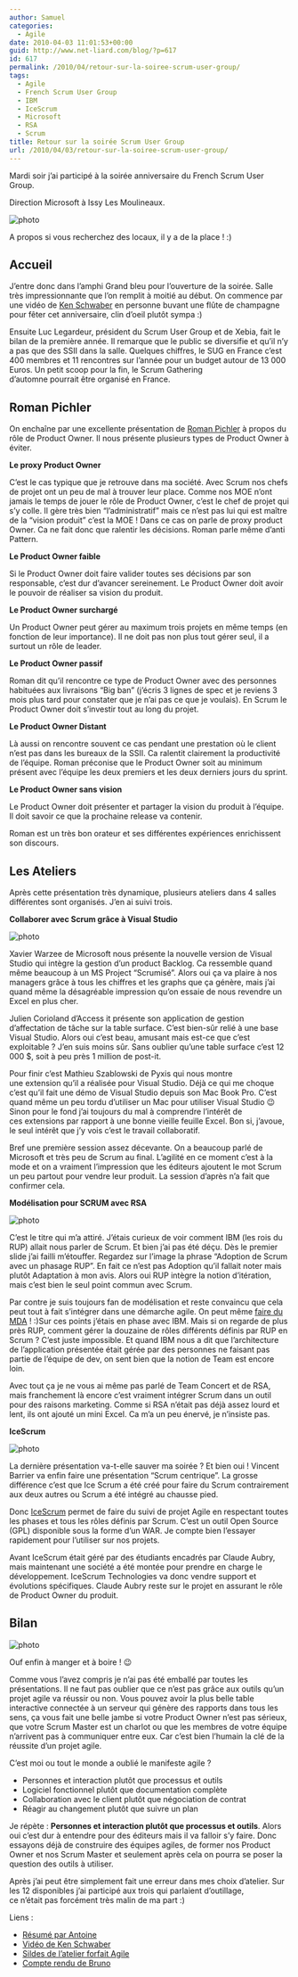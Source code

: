 ```yaml
---
author: Samuel
categories:
  - Agile
date: 2010-04-03 11:01:53+00:00
guid: http://www.net-liard.com/blog/?p=617
id: 617
permalink: /2010/04/retour-sur-la-soiree-scrum-user-group/
tags:
  - Agile
  - French Scrum User Group
  - IBM
  - IceScrum
  - Microsoft
  - RSA
  - Scrum
title: Retour sur la soirée Scrum User Group
url: /2010/04/03/retour-sur-la-soiree-scrum-user-group/
---
```


Mardi soir j&#8217;ai participé à la soirée anniversaire du French Scrum User Group.

Direction Microsoft à Issy Les Moulineaux.

![photo](/images/uploads/2010/03/microsoft1-300x241.png)

A propos si vous recherchez des locaux, il y a de la place ! :)

## Accueil

J&#8217;entre donc dans l&#8217;amphi Grand bleu pour l&#8217;ouverture de la soirée. Salle très impressionnante que l&#8217;on remplit à moitié au début. On commence par une vidéo de [Ken Schwaber](http://www.scrumalliance.org/profiles/7) en personne buvant une flûte de champagne pour fêter cet anniversaire, clin d&#8217;oeil plutôt sympa :)

Ensuite Luc Legardeur, président du Scrum User Group et de Xebia, fait le bilan de la première année. Il remarque que le public se diversifie et qu&#8217;il n&#8217;y a pas que des SSII dans la salle. Quelques chiffres, le SUG en France c&#8217;est 400 membres et 11 rencontres sur l&#8217;année pour un budget autour de 13 000 Euros. Un petit scoop pour la fin, le Scrum Gathering d&#8217;automne pourrait être organisé en France.

## Roman Pichler

On enchaîne par une excellente présentation de [Roman Pichler](http://www.scrumalliance.org/profiles/26-roman-pichler) à propos du rôle de Product Owner. Il nous présente plusieurs types de Product Owner à éviter.

**Le proxy Product Owner**

C&#8217;est le cas typique que je retrouve dans ma société. Avec Scrum nos chefs de projet ont un peu de mal à trouver leur place. Comme nos MOE n&#8217;ont jamais le temps de jouer le rôle de Product Owner, c&#8217;est le chef de projet qui s&#8217;y colle. Il gère très bien &#8220;l&#8217;administratif&#8221; mais ce n&#8217;est pas lui qui est maître de la &#8220;vision produit&#8221; c&#8217;est la MOE ! Dans ce cas on parle de proxy product Owner. Ca ne fait donc que ralentir les décisions. Roman parle même d&#8217;anti Pattern.

**Le Product Owner faible**

Si le Product Owner doit faire valider toutes ses décisions par son responsable, c&#8217;est dur d&#8217;avancer sereinement. Le Product Owner doit avoir le pouvoir de réaliser sa vision du produit.

**Le Product Owner surchargé**

Un Product Owner peut gérer au maximum trois projets en même temps (en fonction de leur importance). Il ne doit pas non plus tout gérer seul, il a surtout un rôle de leader.

**Le Product Owner passif**

Roman dit qu&#8217;il rencontre ce type de Product Owner avec des personnes habituées aux livraisons &#8220;Big ban&#8221; (j&#8217;écris 3 lignes de spec et je reviens 3 mois plus tard pour constater que je n&#8217;ai pas ce que je voulais). En Scrum le Product Owner doit s&#8217;investir tout au long du projet.

**Le Product Owner Distant**

Là aussi on rencontre souvent ce cas pendant une prestation où le client n&#8217;est pas dans les bureaux de la SSII. Ca ralentit clairement la productivité de l&#8217;équipe. Roman préconise que le Product Owner soit au minimum présent avec l&#8217;équipe les deux premiers et les deux derniers jours du sprint.

**Le Product Owner sans vision**

Le Product Owner doit présenter et partager la vision du produit à l&#8217;équipe. Il doit savoir ce que la prochaine release va contenir.

Roman est un très bon orateur et ses différentes expériences enrichissent son discours.

## Les Ateliers

Après cette présentation très dynamique, plusieurs ateliers dans 4 salles différentes sont organisés. J&#8217;en ai suivi trois.

**Collaborer avec Scrum grâce à Visual Studio**

![photo](/images/uploads/2010/04/surface2-300x270.jpg)

Xavier Warzee de Microsoft nous présente la nouvelle version de Visual Studio qui intègre la gestion d&#8217;un product Backlog. Ca ressemble quand même beaucoup à un MS Project &#8220;Scrumisé&#8221;. Alors oui ça va plaire à nos managers grâce à tous les chiffres et les graphs que ça génère, mais j&#8217;ai quand même la désagréable impression qu&#8217;on essaie de nous revendre un Excel en plus cher.

Julien Corioland d&#8217;Access it présente son application de gestion d&#8217;affectation de tâche sur la table surface. C&#8217;est bien-sûr relié à une base Visual Studio. Alors oui c&#8217;est beau, amusant mais est-ce que c&#8217;est exploitable ? J&#8217;en suis moins sûr. Sans oublier qu&#8217;une table surface c&#8217;est 12 000 $, soit à peu près 1 million de post-it.

Pour finir c&#8217;est Mathieu Szablowski de Pyxis qui nous montre une extension qu&#8217;il a réalisée pour Visual Studio. Déjà ce qui me choque c&#8217;est qu&#8217;il fait une démo de Visual Studio depuis son Mac Book Pro. C&#8217;est quand même un peu tordu d&#8217;utiliser un Mac pour utiliser Visual Studio 😉 Sinon pour le fond j&#8217;ai toujours du mal à comprendre l&#8217;intérêt de ces extensions par rapport à une bonne vieille feuille Excel. Bon si, j&#8217;avoue, le seul intérêt que j&#8217;y vois c&#8217;est le travail collaboratif.

Bref une première session assez décevante. On a beaucoup parlé de Microsoft et très peu de Scrum au final. L&#8217;agilité en ce moment c&#8217;est à la mode et on a vraiment l&#8217;impression que les éditeurs ajoutent le mot Scrum un peu partout pour vendre leur produit. La session d&#8217;après n&#8217;a fait que confirmer cela.

**Modélisation pour SCRUM avec RSA**

![photo](/images/uploads/2010/04/rsa1-300x286.jpg)

C&#8217;est le titre qui m&#8217;a attiré. J&#8217;étais curieux de voir comment IBM (les rois du RUP) allait nous parler de Scrum. Et bien j&#8217;ai pas été déçu. Dès le premier slide j&#8217;ai failli m&#8217;étouffer. Regardez sur l&#8217;image la phrase &#8220;Adoption de Scrum avec un phasage RUP&#8221;. En fait ce n&#8217;est pas Adoption qu&#8217;il fallait noter mais plutôt Adaptation à mon avis. Alors oui RUP intègre la notion d&#8217;itération, mais c&#8217;est bien le seul point commun avec Scrum.

Par contre je suis toujours fan de modélisation et reste convaincu que cela peut tout à fait s&#8217;intégrer dans une démarche agile. On peut même [faire du MDA](http://www.net-liard.com/blog/2008/07/mda-agile/) !  :)Sur ces points j&#8217;étais en phase avec IBM. Mais si on regarde de plus près RUP, comment gérer la douzaine de rôles différents définis par RUP en Scrum ? C&#8217;est juste impossible. Et quand IBM nous a dit que l&#8217;architecture de l&#8217;application présentée était gérée par des personnes ne faisant pas partie de l&#8217;équipe de dev, on sent bien que la notion de Team est encore loin.

Avec tout ça je ne vous ai même pas parlé de Team Concert et de RSA, mais franchement là encore c&#8217;est vraiment intégrer Scrum dans un outil pour des raisons marketing. Comme si RSA n&#8217;était pas déjà assez lourd et lent, ils ont ajouté un mini Excel. Ca m&#8217;a un peu énervé, je n&#8217;insiste pas.

**IceScrum**

![photo](/images/uploads/2010/04/icescrum-300x273.jpg)

La dernière présentation va-t-elle sauver ma soirée ? Et bien oui ! Vincent Barrier va enfin faire une présentation &#8220;Scrum centrique&#8221;. La grosse différence c&#8217;est que Ice Scrum a été créé pour faire du Scrum contrairement aux deux autres ou Scrum a été intégré au chausse pied.

Donc [IceScrum](http://www.icescrum.org) permet de faire du suivi de projet Agile en respectant toutes les phases et tous les rôles définis par Scrum. C&#8217;est un outil Open Source (GPL) disponible sous la forme d&#8217;un WAR. Je compte bien l&#8217;essayer rapidement pour l&#8217;utiliser sur nos projets.

Avant IceScrum était géré par des étudiants encadrés par Claude Aubry, mais maintenant une société a été montée pour prendre en charge le développement. IceScrum Technologies va donc vendre support et évolutions spécifiques. Claude Aubry reste sur le projet en assurant le rôle de Product Owner du produit.

## Bilan

![photo](/images/uploads/2010/04/cocktel-300x285.jpg)

Ouf enfin à manger et à boire ! 😉

Comme vous l&#8217;avez compris je n&#8217;ai pas été emballé par toutes les présentations. Il ne faut pas oublier que ce n&#8217;est pas grâce aux outils qu&#8217;un projet agile va réussir ou non. Vous pouvez avoir la plus belle table interactive connectée à un serveur qui génère des rapports dans tous les sens, ça vous fait une belle jambe si votre Product Owner n&#8217;est pas sérieux, que votre Scrum Master est un charlot ou que les membres de votre équipe n&#8217;arrivent pas à communiquer entre eux. Car c&#8217;est bien l&#8217;humain la clé de la réussite d&#8217;un projet agile.

C&#8217;est moi ou tout le monde a oublié le manifeste agile ?

  * Personnes et interaction plutôt que processus et outils
  * Logiciel fonctionnel plutôt que documentation complète
  * Collaboration avec le client plutôt que négociation de contrat
  * Réagir au changement plutôt que suivre un plan

Je répète : **Personnes et interaction plutôt que processus et outils**. Alors oui c&#8217;est dur à entendre pour des éditeurs mais il va falloir s&#8217;y faire. Donc essayons déjà de construire des équipes agiles, de former nos Product Owner et nos Scrum Master et seulement après cela on pourra se poser la question des outils à utiliser.

Après j&#8217;ai peut être simplement fait une erreur dans mes choix d&#8217;atelier. Sur les 12 disponibles j&#8217;ai participé aux trois qui parlaient d&#8217;outillage, ce n&#8217;était pas forcément très malin de ma part :)

Liens :

  * [Résumé par Antoine](http://antoine.vernois.net/dotclear/index.php?post/2010/04/01/Soir%C3%A9e-anniversaire-du-Scrum-User-Group-France-30-mars-2010&pub=1#pr)
  * [Vidéo de Ken Schwaber](http://blogs.msdn.com/agilefr/archive/2010/03/31/ouverture-avec-ken-schwaber-de-la-soir-e-anniversaire-du-french-scrum-user-group.aspx)
  * [Sildes de l&#8217;atelier forfait Agile](http://www.slideshare.net/jfjago/forfait-agile-fsug2010-3603611)
  * [Compte rendu de Bruno](http://brunosbille.com/?p=637)